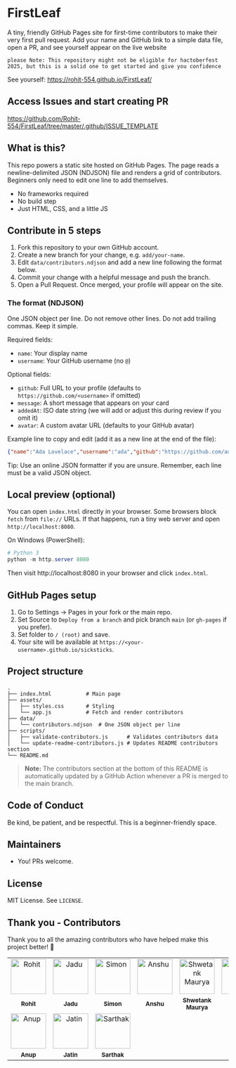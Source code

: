 # FirstLeaf

A tiny, friendly GitHub Pages site for first-time contributors to make their very first pull request. Add your name and GitHub link to a simple data file, open a PR, and see yourself appear on the live website


```please Note: This repository might not be eligible for hactoberfest 2025, but this is a solid one to get started and give you confidence```

See yourself: https://rohit-554.github.io/FirstLeaf/

## Access Issues and start creating PR
https://github.com/Rohit-554/FirstLeaf/tree/master/.github/ISSUE_TEMPLATE

## What is this?

This repo powers a static site hosted on GitHub Pages. The page reads a newline-delimited JSON (NDJSON) file and renders a grid of contributors. Beginners only need to edit one line to add themselves.

- No frameworks required
- No build step
- Just HTML, CSS, and a little JS

## Contribute in 5 steps

1. Fork this repository to your own GitHub account.
2. Create a new branch for your change, e.g. `add/your-name`.
3. Edit `data/contributors.ndjson` and add a new line following the format below.
4. Commit your change with a helpful message and push the branch.
5. Open a Pull Request. Once merged, your profile will appear on the site.

### The format (NDJSON)

One JSON object per line. Do not remove other lines. Do not add trailing commas. Keep it simple.

Required fields:
- `name`: Your display name
- `username`: Your GitHub username (no `@`)

Optional fields:
- `github`: Full URL to your profile (defaults to `https://github.com/<username>` if omitted)
- `message`: A short message that appears on your card
- `addedAt`: ISO date string (we will add or adjust this during review if you omit it)
- `avatar`: A custom avatar URL (defaults to your GitHub avatar)

Example line to copy and edit (add it as a new line at the end of the file):

```json
{"name":"Ada Lovelace","username":"ada","github":"https://github.com/ada","message":"Hello, world!","addedAt":"2025-09-30T12:00:00.000Z"}
```

Tip: Use an online JSON formatter if you are unsure. Remember, each line must be a valid JSON object.

## Local preview (optional)

You can open `index.html` directly in your browser. Some browsers block `fetch` from `file://` URLs. If that happens, run a tiny web server and open `http://localhost:8080`.

On Windows (PowerShell):

```powershell
# Python 3
python -m http.server 8080
```

Then visit http://localhost:8080 in your browser and click `index.html`.

## GitHub Pages setup

1. Go to Settings → Pages in your fork or the main repo.
2. Set Source to `Deploy from a branch` and pick branch `main` (or `gh-pages` if you prefer).
3. Set folder to `/ (root)` and save.
4. Your site will be available at `https://<your-username>.github.io/sicksticks`.

## Project structure

```
.
├── index.html           # Main page
├── assets/
│   ├── styles.css       # Styling
│   └── app.js           # Fetch and render contributors
├── data/
│   └── contributors.ndjson  # One JSON object per line
├── scripts/
│   ├── validate-contributors.js      # Validates contributors data
│   └── update-readme-contributors.js # Updates README contributors section
└── README.md
```

> **Note:** The contributors section at the bottom of this README is automatically updated by a GitHub Action whenever a PR is merged to the main branch.

## Code of Conduct

Be kind, be patient, and be respectful. This is a beginner-friendly space.

## Maintainers

- You! PRs welcome.

## License

MIT License. See `LICENSE`.

## Thank you - Contributors

Thank you to all the amazing contributors who have helped make this project better! 🎉

<table>
  <tr>
    <td align="center"><a href="https://github.com/Rohit-554"><img src="https://avatars.githubusercontent.com/Rohit-554" width="80px;" alt="Rohit"/></a></td>
    <td align="center"><a href="https://github.com/Rohit-554"><img src="https://avatars.githubusercontent.com/Jadu-554" width="80px;" alt="Jadu"/></a></td>
    <td align="center"><a href="https://github.com/Simonmatharesh"><img src="https://avatars.githubusercontent.com/Simonmatharesh" width="80px;" alt="Simon"/></a></td>
    <td align="center"><a href="https://github.com/anshukaushik4700/"><img src="https://avatars.githubusercontent.com/anshukaushik4700" width="80px;" alt="Anshu"/></a></td>
    <td align="center"><a href="https://github.com/Shwetank-Maurya/"><img src="https://avatars.githubusercontent.com/Shwetank-Maurya" width="80px;" alt="Shwetank Maurya"/></a></td>
    <td align="center"><a href="https://github.com/AdyHACK"><img src="https://avatars.githubusercontent.com/AdyHACK" width="80px;" alt="Aditya"/></a></td>
  </tr>
  <tr>
    <td align="center"><a href="https://github.com/Rohit-554"><sub><b>Rohit</b></sub></a></td>
    <td align="center"><a href="https://github.com/Rohit-554"><sub><b>Jadu</b></sub></a></td>
    <td align="center"><a href="https://github.com/Simonmatharesh"><sub><b>Simon</b></sub></a></td>
    <td align="center"><a href="https://github.com/anshukaushik4700/"><sub><b>Anshu</b></sub></a></td>
    <td align="center"><a href="https://github.com/Shwetank-Maurya/"><sub><b>Shwetank Maurya</b></sub></a></td>
    <td align="center"><a href="https://github.com/AdyHACK"><sub><b>Aditya</b></sub></a></td>
  </tr>
  <tr>
    <td align="center"><a href="https://github.com/anup2702"><img src="https://avatars.githubusercontent.com/anup2702" width="80px;" alt="Anup"/></a></td>
    <td align="center"><a href="https://github.com/jatinagg1"><img src="https://avatars.githubusercontent.com/jatinagg1" width="80px;" alt="Jatin"/></a></td>
    <td align="center"><a href="https://github.com/sarthakjalan05"><img src="https://avatars.githubusercontent.com/sarthakjalan05" width="80px;" alt="Sarthak"/></a></td>
  </tr>
  <tr>
    <td align="center"><a href="https://github.com/anup2702"><sub><b>Anup</b></sub></a></td>
    <td align="center"><a href="https://github.com/jatinagg1"><sub><b>Jatin</b></sub></a></td>
    <td align="center"><a href="https://github.com/sarthakjalan05"><sub><b>Sarthak</b></sub></a></td>
  </tr>
</table>
